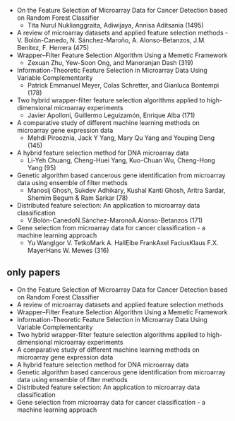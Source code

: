 - On the Feature Selection of Microarray Data for Cancer Detection based on Random Forest Classifier
    - Tita Nurul Nuklianggraita, Adiwijaya, Annisa Aditsania (1495)
- A review of microarray datasets and applied feature selection methods
        - V. Bolón-Canedo, N. Sánchez-Maroño, A. Alonso-Betanzos, J.M. Benítez, F. Herrera (475)
- Wrapper–Filter Feature Selection Algorithm Using a Memetic Framework
    - Zexuan Zhu, Yew-Soon Ong, and Manoranjan Dash (319)
- Information-Theoretic Feature Selection in Microarray Data Using Variable Complementarity
    - Patrick Emmanuel Meyer, Colas Schretter, and Gianluca Bontempi (178)
- Two hybrid wrapper-filter feature selection algorithms applied to    high-dimensional microarray experiments
    - Javier Apolloni, Guillermo Leguizamón, Enrique Alba (171)
- A comparative study of different machine learning methods on microarray gene expression data
    - Mehdi Pirooznia, Jack Y Yang, Mary Qu Yang and Youping Deng (145)
- A hybrid feature selection method for DNA microarray data
    - Li-Yeh Chuang, Cheng-Huei Yang, Kuo-Chuan Wu, Cheng-Hong Yang (95)
- Genetic algorithm based cancerous gene identification from microarray data using ensemble of filter methods
    - Manosij Ghosh, Sukdev Adhikary, Kushal Kanti Ghosh, Aritra Sardar, Shemim Begum & Ram Sarkar (78)
- Distributed feature selection: An application to microarray data classification
    - V.Bolón-CanedoN.Sánchez-MaronoA.Alonso-Betanzos (171)
- Gene selection from microarray data for cancer classification - a machine learning approach
    -  Yu WangIgor V. TetkoMark A. HallEibe FrankAxel FaciusKlaus F.X. MayerHans W. Mewes (316)


## only papers
- On the Feature Selection of Microarray Data for Cancer Detection based on Random Forest Classifier
- A review of microarray datasets and applied feature selection methods
- Wrapper–Filter Feature Selection Algorithm Using a Memetic Framework
- Information-Theoretic Feature Selection in Microarray Data Using Variable Complementarity
- Two hybrid wrapper-filter feature selection algorithms applied to    high-dimensional microarray experiments
- A comparative study of different machine learning methods on microarray gene expression data
- A hybrid feature selection method for DNA microarray data
- Genetic algorithm based cancerous gene identification from microarray data using ensemble of filter methods
- Distributed feature selection: An application to microarray data classification
- Gene selection from microarray data for cancer classification - a machine learning approach